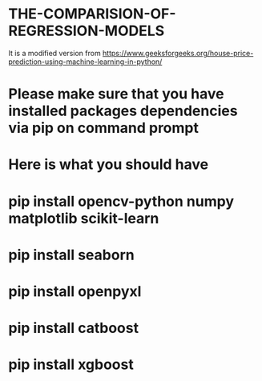 # THE-COMPARISION-OF-REGRESSION-MODELS

It is a modified version from https://www.geeksforgeeks.org/house-price-prediction-using-machine-learning-in-python/

# Please make sure that you have installed packages dependencies via pip on command prompt 
# Here is what you should have

# pip install opencv-python numpy matplotlib scikit-learn
# pip install seaborn
# pip install openpyxl
# pip install catboost
# pip install xgboost

